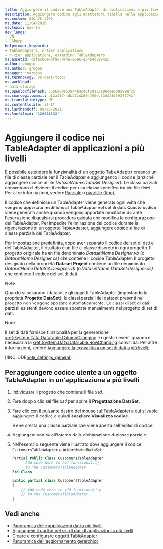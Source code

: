 ```yaml
---
title: Aggiungere il codice nei TableAdapter di applicazioni a più livelli
description: Aggiungere codice agli adattatori tabella nelle applicazioni a più livelli. Creare un file di classe parziale per TableAdapter e aggiungerne il codice (anziché a DatasetName.DataSet.Designer).
ms.custom: SEO-VS-2020
ms.date: 11/04/2016
ms.topic: how-to
dev_langs:
- VB
- CSharp
helpviewer_keywords:
- TableAdapters, n-tier applications
- n-tier applications, extending TableAdapters
ms.assetid: dafac00e-df9d-4d4a-95a6-e34b4d099425
author: ghogen
ms.author: ghogen
manager: jmartens
ms.technology: vs-data-tools
ms.workload:
- data-storage
ms.openlocfilehash: 55b6a64953944bacd8fcda73a9edeab00a99afc5
ms.sourcegitcommit: b12a38744db371d2894769ecf305585f9577792f
ms.translationtype: MT
ms.contentlocale: it-IT
ms.lasthandoff: 09/13/2021
ms.locfileid: "126631632"
---
```

# <a name="add-code-to-tableadapters-in-n-tier-applications"></a>Aggiungere il codice nei TableAdapter di applicazioni a più livelli
È possibile estendere la funzionalità di un oggetto TableAdapter creando un file di classe parziale per il TableAdapter e aggiungendo il codice (anziché aggiungere codice al file *DatasetName.DataSet.Designer).* Le classi parziali consentono di dividere il codice per una classe specifica tra più file fisici. Per altre informazioni, vedere [Parziale](/dotnet/visual-basic/language-reference/modifiers/partial) o [parziale (tipo).](/dotnet/csharp/language-reference/keywords/partial-type)

Il codice che definisce un TableAdapter viene generato ogni volta che vengono apportate modifiche al TableAdapter nel set di dati. Questo codice viene generato anche quando vengono apportate modifiche durante l'esecuzione di qualsiasi procedura guidata che modifica la configurazione del TableAdapter. Per impedire l'eliminazione del codice durante la rigenerazione di un oggetto TableAdapter, aggiungere codice al file di classe parziale del TableAdapter.

Per impostazione predefinita, dopo aver separato il codice del set di dati e del TableAdapter, il risultato è un file di classe discreto in ogni progetto. Il progetto originale ha un file denominato *DatasetName.Designer.vb* (o *DatasetName.Designer.cs)* che contiene il codice TableAdapter. Il progetto designato nella proprietà **Dataset Project** contiene un file denominato *DatasetName.DataSet.Designer.vb* (o *DatasetName.DataSet.Designer.cs)* che contiene il codice del set di dati.

> [!NOTE]
> Quando si separano i dataset e gli oggetti TableAdapter (impostando la proprietà **Progetto DataSet**), le classi parziali del dataset presenti nel progetto non vengono spostate automaticamente. Le classi di set di dati parziali esistenti devono essere spostate manualmente nel progetto di set di dati.

> [!NOTE]
> Il set di dati fornisce funzionalità per la generazione <xref:System.Data.DataTable.ColumnChanging> e i gestori eventi quando è necessaria la <xref:System.Data.DataTable.RowChanging> convalida. Per altre informazioni, vedere [Aggiungere la convalida a un set di dati a più livelli.](../data-tools/add-validation-to-an-n-tier-dataset.md)

[!INCLUDE[note_settings_general](../data-tools/includes/note_settings_general_md.md)]

## <a name="to-add-user-code-to-a-tableadapter-in-an-n-tier-application"></a>Per aggiungere codice utente a un oggetto TableAdapter in un'applicazione a più livelli

1. Individuare il progetto che contiene il file *xsd.*

2. Fare doppio clic sul file *xsd* per aprire il **Progettazione DataSet**.

3. Fare clic con il pulsante destro del mouse sul TableAdapter a cui si vuole aggiungere il codice e quindi **scegliere Visualizza codice**.

     Viene creata una classe parziale che viene aperta nell'editor di codice.

4. Aggiungere codice all'interno della dichiarazione di classe parziale.

5. Nell'esempio seguente viene illustrato dove aggiungere il codice `CustomersTableAdapter` a in `NorthwindDataSet` :

    ```vb
    Partial Public Class CustomersTableAdapter
        ' Add code here to add functionality
        ' to the CustomersTableAdapter.
    End Class
    ```

    ```csharp
    public partial class CustomersTableAdapter
    {
        // Add code here to add functionality
        // to the CustomersTableAdapter.
    }
    ```

## <a name="see-also"></a>Vedi anche

- [Panoramica delle applicazioni dati a più livelli](../data-tools/n-tier-data-applications-overview.md)
- [Aggiungere il codice nei set di dati di applicazioni a più livelli](../data-tools/add-code-to-datasets-in-n-tier-applications.md)
- [Creare e configurare oggetti TableAdapter](create-and-configure-tableadapters.md)
- [Panoramica dell'aggiornamento gerarchico](hierarchical-update.md)
